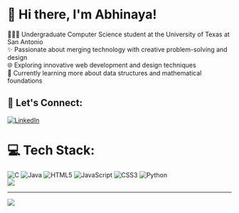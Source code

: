 # 💫 Hi there, I'm Abhinaya!
👩🏻‍🎓 Undergraduate Computer Science student at the University of Texas at San Antonio<br>✨ Passionate about merging technology with creative problem-solving and design<br>🌐 Exploring innovative web development and design techniques<br>💭 Currently learning more about data structures and mathematical foundations


## 🔗 Let's Connect:
[![LinkedIn](https://img.shields.io/badge/LinkedIn-%230077B5.svg?logo=linkedin&logoColor=white)](https://linkedin.com/in/abhinaya-guduru) 

# 💻 Tech Stack:
![C](https://img.shields.io/badge/c-%2300599C.svg?style=for-the-badge&logo=c&logoColor=white) ![Java](https://img.shields.io/badge/java-%23ED8B00.svg?style=for-the-badge&logo=openjdk&logoColor=white) ![HTML5](https://img.shields.io/badge/html5-%23E34F26.svg?style=for-the-badge&logo=html5&logoColor=white) ![JavaScript](https://img.shields.io/badge/javascript-%23323330.svg?style=for-the-badge&logo=javascript&logoColor=%23F7DF1E) ![CSS3](https://img.shields.io/badge/css3-%231572B6.svg?style=for-the-badge&logo=css3&logoColor=white) ![Python](https://img.shields.io/badge/python-3670A0?style=for-the-badge&logo=python&logoColor=ffdd54)
<br>![](https://github-readme-stats.vercel.app/api/top-langs/?username=abhinaya-03&theme=dark&hide_border=false&include_all_commits=false&count_private=false&layout=compact)

---
[![](https://visitcount.itsvg.in/api?id=abhinaya-03&icon=0&color=0)](https://visitcount.itsvg.in)

<!-- Proudly created with GPRM ( https://gprm.itsvg.in ) -->
